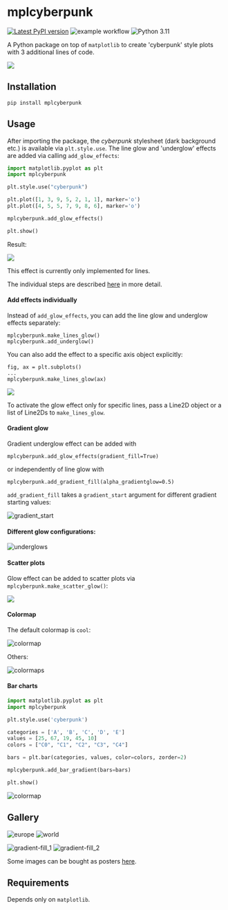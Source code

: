 # mplcyberpunk


[![Latest PyPI version](https://img.shields.io/pypi/v/mplcyberpunk.svg)](https://pypi.python.org/pypi/mplcyberpunk)
![example workflow](https://github.com/dhaitz/mplcyberpunk/actions/workflows/test-deploy.yml/badge.svg)
![Python 3.11](https://img.shields.io/badge/python-3.11-blue.svg)


A Python package on top of `matplotlib` to create 'cyberpunk' style plots with 3 additional lines of code.

![](img/demo.png)

## Installation

    pip install mplcyberpunk

## Usage

After importing the package, the _cyberpunk_ stylesheet (dark background etc.) is available via `plt.style.use`.
The line glow and 'underglow' effects are added via calling `add_glow_effects`:

```python
import matplotlib.pyplot as plt
import mplcyberpunk

plt.style.use("cyberpunk")

plt.plot([1, 3, 9, 5, 2, 1, 1], marker='o')
plt.plot([4, 5, 5, 7, 9, 8, 6], marker='o')

mplcyberpunk.add_glow_effects()

plt.show()
```

Result:

![](img/demo.png)

This effect is currently only implemented for lines.

The individual steps are described [here](https://matplotlib.org/matplotblog/posts/matplotlib-cyberpunk-style/) in more detail.


#### Add effects individually

Instead of `add_glow_effects`, you can add the line glow and underglow effects separately:

    mplcyberpunk.make_lines_glow()
    mplcyberpunk.add_underglow()


You can also add the effect to a specific axis object explicitly:

    fig, ax = plt.subplots()
    ...
    mplcyberpunk.make_lines_glow(ax)

![](img/sin.png)


To activate the glow effect only for specific lines, pass a Line2D object or a list of Line2Ds to `make_lines_glow`.


#### Gradient glow

Gradient underglow effect can be added with

    mplcyberpunk.add_glow_effects(gradient_fill=True)

or independently of line glow with

    mplcyberpunk.add_gradient_fill(alpha_gradientglow=0.5)

`add_gradient_fill` takes a `gradient_start` argument for different gradient starting values:

 ![gradient_start](img/gradient_start.png)


#### Different glow configurations:
![underglows](img/underglows.png)


#### Scatter plots

Glow effect can be added to scatter plots via `mplcyberpunk.make_scatter_glow()`:

![](img/scatter.png)

#### Colormap

The default colormap is `cool`:

![colormap](img/colormap.png)

Others:


![colormaps](img/colormaps.png)


#### Bar charts

```python
import matplotlib.pyplot as plt
import mplcyberpunk

plt.style.use('cyberpunk')

categories = ['A', 'B', 'C', 'D', 'E']
values = [25, 67, 19, 45, 10]
colors = ["C0", "C1", "C2", "C3", "C4"]

bars = plt.bar(categories, values, color=colors, zorder=2)

mplcyberpunk.add_bar_gradient(bars=bars)

plt.show()
```

![colormap](img/gradient_bars.png)



## Gallery
![europe](img/europe.png)
![world](img/world.png)

![gradient-fill_1](img/gradient-fill_1.png)
![gradient-fill_2](img/gradient-fill_2.png)


Some images can be bought as posters [here](https://displate.com/sr-artworks/dhaitz).

## Requirements
Depends only on `matplotlib`.
